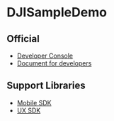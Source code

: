 # DJISampleDemo

## Official

- [Developer Console](https://developer.dji.com/)
- [Document for developers](https://developer.dji.com/mobile-sdk/documentation/introduction/index.html)

## Support Libraries

- [Mobile SDK](https://github.com/dji-sdk/Mobile-SDK-iOS)
- [UX SDK](https://github.com/dji-sdk/Mobile-UXSDK-iOS)
